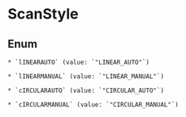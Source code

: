 
# ScanStyle

## Enum


    * `lINEARAUTO` (value: `"LINEAR_AUTO"`)

    * `lINEARMANUAL` (value: `"LINEAR_MANUAL"`)

    * `cIRCULARAUTO` (value: `"CIRCULAR_AUTO"`)

    * `cIRCULARMANUAL` (value: `"CIRCULAR_MANUAL"`)



